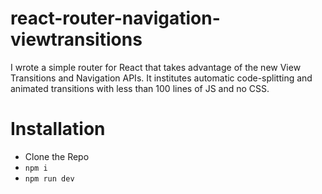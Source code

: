 # react-router-navigation-viewtransitions
I wrote a simple router for React that takes advantage of the new View Transitions and Navigation APIs. It institutes automatic code-splitting and animated transitions with less than 100 lines of JS and no CSS.

# Installation

- Clone the Repo
- `npm i`
- `npm run dev`
